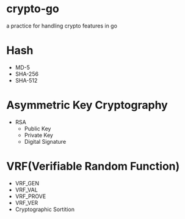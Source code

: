 # crypto-go
a practice for handling crypto features in go

# Hash
* MD-5
* SHA-256
* SHA-512

# Asymmetric Key Cryptography
* RSA
    * Public Key
    * Private Key
    * Digital Signature

# VRF(Verifiable Random Function)
* VRF_GEN
* VRF_VAL
* VRF_PROVE
* VRF_VER
* Cryptographic Sortition